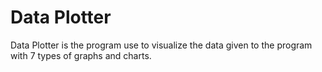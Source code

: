 # Data Plotter
Data Plotter is the program use to visualize the data given to the program with 7 types of graphs and charts.
